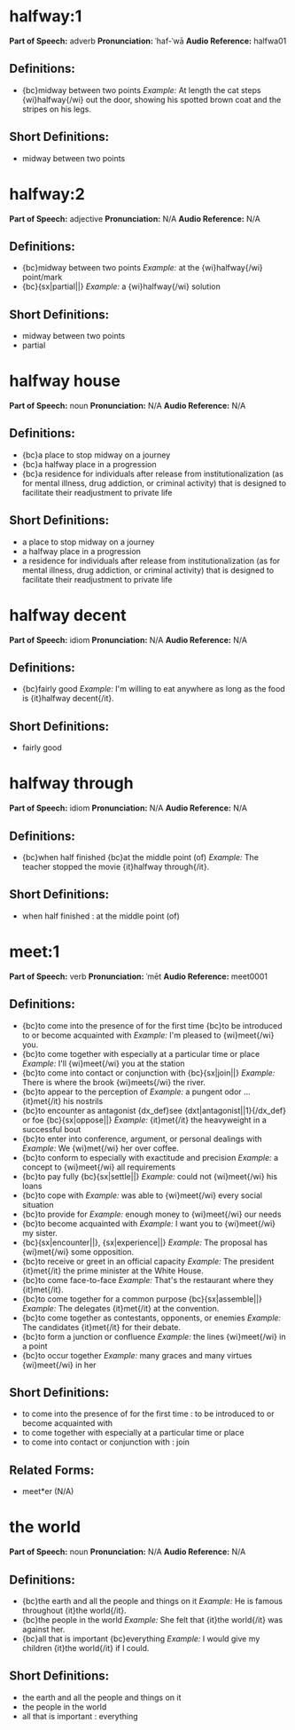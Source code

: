# halfway:1

**Part of Speech:** adverb
**Pronunciation:** ˈhaf-ˈwā
**Audio Reference:** halfwa01

## Definitions:
- {bc}midway between two points 
  *Example:* At length the cat steps {wi}halfway{/wi} out the door, showing his spotted brown coat and the stripes on his legs.

## Short Definitions:
- midway between two points
# halfway:2

**Part of Speech:** adjective
**Pronunciation:** N/A
**Audio Reference:** N/A

## Definitions:
- {bc}midway between two points 
  *Example:* at the {wi}halfway{/wi} point/mark
- {bc}{sx|partial||} 
  *Example:* a {wi}halfway{/wi} solution

## Short Definitions:
- midway between two points
- partial
# halfway house

**Part of Speech:** noun
**Pronunciation:** N/A
**Audio Reference:** N/A

## Definitions:
- {bc}a place to stop midway on a journey
- {bc}a halfway place in a progression
- {bc}a residence for individuals after release from institutionalization (as for mental illness, drug addiction, or criminal activity) that is designed to facilitate their readjustment to private life

## Short Definitions:
- a place to stop midway on a journey
- a halfway place in a progression
- a residence for individuals after release from institutionalization (as for mental illness, drug addiction, or criminal activity) that is designed to facilitate their readjustment to private life
# halfway decent

**Part of Speech:** idiom
**Pronunciation:** N/A
**Audio Reference:** N/A

## Definitions:
- {bc}fairly good 
  *Example:* I'm willing to eat anywhere as long as the food is {it}halfway decent{/it}.

## Short Definitions:
- fairly good
# halfway through

**Part of Speech:** idiom
**Pronunciation:** N/A
**Audio Reference:** N/A

## Definitions:
- {bc}when half finished {bc}at the middle point (of) 
  *Example:* The teacher stopped the movie {it}halfway through{/it}.

## Short Definitions:
- when half finished : at the middle point (of)
# meet:1

**Part of Speech:** verb
**Pronunciation:** ˈmēt
**Audio Reference:** meet0001

## Definitions:
- {bc}to come into the presence of for the first time {bc}to be introduced to or become acquainted with 
  *Example:* I'm pleased to {wi}meet{/wi} you.
- {bc}to come together with especially at a particular time or place 
  *Example:* I'll {wi}meet{/wi} you at the station
- {bc}to come into contact or conjunction with {bc}{sx|join||} 
  *Example:* There is where the brook {wi}meets{/wi} the river.
- {bc}to appear to the perception of 
  *Example:* a pungent odor … {it}met{/it} his nostrils
- {bc}to encounter as antagonist {dx_def}see {dxt|antagonist||1}{/dx_def} or foe {bc}{sx|oppose||} 
  *Example:* {it}met{/it} the heavyweight in a successful bout
- {bc}to enter into conference, argument, or personal dealings with 
  *Example:* We {wi}met{/wi} her over coffee.
- {bc}to conform to especially with exactitude and precision 
  *Example:* a concept to {wi}meet{/wi} all requirements
- {bc}to pay fully {bc}{sx|settle||} 
  *Example:* could not {wi}meet{/wi} his loans
- {bc}to cope with 
  *Example:* was able to {wi}meet{/wi} every social situation
- {bc}to provide for 
  *Example:* enough money to {wi}meet{/wi} our needs
- {bc}to become acquainted with 
  *Example:* I want you to {wi}meet{/wi} my sister.
- {bc}{sx|encounter||}, {sx|experience||} 
  *Example:* The proposal has {wi}met{/wi} some opposition.
- {bc}to receive or greet in an official capacity 
  *Example:* The president {it}met{/it} the prime minister at the White House.
- {bc}to come face-to-face 
  *Example:* That's the restaurant where they {it}met{/it}.
- {bc}to come together for a common purpose {bc}{sx|assemble||} 
  *Example:* The delegates {it}met{/it} at the convention.
- {bc}to come together as contestants, opponents, or enemies 
  *Example:* The candidates {it}met{/it} for their debate.
- {bc}to form a junction or confluence 
  *Example:* the lines {wi}meet{/wi} in a point
- {bc}to occur together 
  *Example:* many graces and many virtues {wi}meet{/wi} in her

## Short Definitions:
- to come into the presence of for the first time : to be introduced to or become acquainted with
- to come together with especially at a particular time or place
- to come into contact or conjunction with : join

## Related Forms:
- meet*er (N/A)
# the world

**Part of Speech:** noun
**Pronunciation:** N/A
**Audio Reference:** N/A

## Definitions:
- {bc}the earth and all the people and things on it 
  *Example:* He is famous throughout {it}the world{/it}.
- {bc}the people in the world 
  *Example:* She felt that {it}the world{/it} was against her.
- {bc}all that is important {bc}everything 
  *Example:* I would give my children {it}the world{/it} if I could.

## Short Definitions:
- the earth and all the people and things on it
- the people in the world
- all that is important : everything
